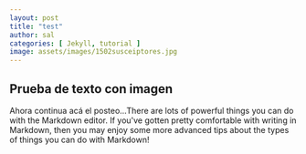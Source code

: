 ```yaml
---
layout: post
title: "test"
author: sal
categories: [ Jekyll, tutorial ]
image: assets/images/1502susceiptores.jpg
---
```

## Prueba de texto con imagen



Ahora continua acá el posteo...There are lots of powerful things you can do with the Markdown editor. If you've gotten pretty comfortable with writing in Markdown, then you may enjoy some more advanced tips about the types of things you can do with Markdown!
